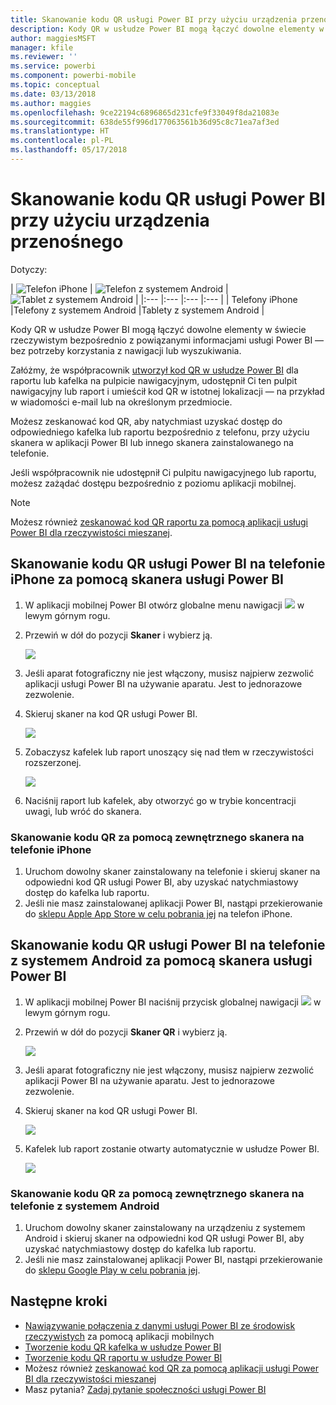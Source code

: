 ```yaml
---
title: Skanowanie kodu QR usługi Power BI przy użyciu urządzenia przenośnego
description: Kody QR w usłudze Power BI mogą łączyć dowolne elementy w świecie rzeczywistym bezpośrednio z powiązanymi informacjami usługi Power BI w aplikacji mobilnej Power BI dla telefonów iPhone i urządzeń z systemem Android.
author: maggiesMSFT
manager: kfile
ms.reviewer: ''
ms.service: powerbi
ms.component: powerbi-mobile
ms.topic: conceptual
ms.date: 03/13/2018
ms.author: maggies
ms.openlocfilehash: 9ce22194c6896865d231cfe9f33049f8da21083e
ms.sourcegitcommit: 638de55f996d177063561b36d95c8c71ea7af3ed
ms.translationtype: HT
ms.contentlocale: pl-PL
ms.lasthandoff: 05/17/2018
---
```

# <a name="scan-a-power-bi-qr-code-from-your-mobile-device"></a>Skanowanie kodu QR usługi Power BI przy użyciu urządzenia przenośnego
Dotyczy:

| ![Telefon iPhone](media/mobile-apps-qr-code/ios-logo-40-px.png) | ![Telefon z systemem Android](media/mobile-apps-qr-code/android-logo-40-px.png) | ![Tablet z systemem Android](media/mobile-apps-qr-code/android-logo-40-px.png) |
|:--- |:--- |:--- |:--- |
| Telefony iPhone |Telefony z systemem Android |Tablety z systemem Android |

Kody QR w usłudze Power BI mogą łączyć dowolne elementy w świecie rzeczywistym bezpośrednio z powiązanymi informacjami usługi Power BI — bez potrzeby korzystania z nawigacji lub wyszukiwania.

Załóżmy, że współpracownik [utworzył kod QR w usłudze Power BI](service-create-qr-code-for-tile.md) dla raportu lub kafelka na pulpicie nawigacyjnym, udostępnił Ci ten pulpit nawigacyjny lub raport i umieścił kod QR w istotnej lokalizacji — na przykład w wiadomości e-mail lub na określonym przedmiocie. 

Możesz zeskanować kod QR, aby natychmiast uzyskać dostęp do odpowiedniego kafelka lub raportu bezpośrednio z telefonu, przy użyciu skanera w aplikacji Power BI lub innego skanera zainstalowanego na telefonie. 

Jeśli współpracownik nie udostępnił Ci pulpitu nawigacyjnego lub raportu, możesz zażądać dostępu bezpośrednio z poziomu aplikacji mobilnej. 

> [!NOTE]
> Możesz również [zeskanować kod QR raportu za pomocą aplikacji usługi Power BI dla rzeczywistości mieszanej](mobile-mixed-reality-app.md#scan-a-report-qr-code-in-holographic-view).

## <a name="scan-a-power-bi-qr-code-on-your-iphone-with-the-power-bi-scanner"></a>Skanowanie kodu QR usługi Power BI na telefonie iPhone za pomocą skanera usługi Power BI
1. W aplikacji mobilnej Power BI otwórz globalne menu nawigacji ![](media/mobile-apps-qr-code/power-bi-iphone-global-nav-button.png) w lewym górnym rogu. 
2. Przewiń w dół do pozycji **Skaner** i wybierz ją. 
   
    ![](media/mobile-apps-qr-code/power-bi-iphone-scanner-menu.png)
3. Jeśli aparat fotograficzny nie jest włączony, musisz najpierw zezwolić aplikacji usługi Power BI na używanie aparatu. Jest to jednorazowe zezwolenie. 
4. Skieruj skaner na kod QR usługi Power BI. 
   
    ![](media/mobile-apps-qr-code/power-bi-align-qr-code.png)
5. Zobaczysz kafelek lub raport unoszący się nad tłem w rzeczywistości rozszerzonej.
   
    ![](media/mobile-apps-qr-code/power-bi-ios-qr-ar-scanner.png)
6. Naciśnij raport lub kafelek, aby otworzyć go w trybie koncentracji uwagi, lub wróć do skanera.

### <a name="scan-a-qr-code-from-an-external-scanner-on-your-iphone"></a>Skanowanie kodu QR za pomocą zewnętrznego skanera na telefonie iPhone
1. Uruchom dowolny skaner zainstalowany na telefonie i skieruj skaner na odpowiedni kod QR usługi Power BI, aby uzyskać natychmiastowy dostęp do kafelka lub raportu. 
2. Jeśli nie masz zainstalowanej aplikacji Power BI, nastąpi przekierowanie do [sklepu Apple App Store w celu pobrania jej](http://go.microsoft.com/fwlink/?LinkId=522062) na telefon iPhone.

## <a name="scan-a-power-bi-qr-code-on-your-android-device-with-the-power-bi-scanner"></a>Skanowanie kodu QR usługi Power BI na telefonie z systemem Android za pomocą skanera usługi Power BI
1. W aplikacji mobilnej Power BI naciśnij przycisk globalnej nawigacji ![](media/mobile-apps-qr-code/power-bi-android-global-nav-icon.png) w lewym górnym rogu. 
2. Przewiń w dół do pozycji **Skaner QR** i wybierz ją.
   
    ![](media/mobile-apps-qr-code/power-bi-android-scanner-menu.png)
3. Jeśli aparat fotograficzny nie jest włączony, musisz najpierw zezwolić aplikacji Power BI na używanie aparatu. Jest to jednorazowe zezwolenie. 
4. Skieruj skaner na kod QR usługi Power BI. 
   
    ![](media/mobile-apps-qr-code/pbi_iph_qrscan.png)
5. Kafelek lub raport zostanie otwarty automatycznie w usłudze Power BI.
   
    ![](media/mobile-apps-qr-code/power-bi-android-tile.png)

### <a name="scan-a-qr-code-from-an-external-scanner-on-your-android-device"></a>Skanowanie kodu QR za pomocą zewnętrznego skanera na telefonie z systemem Android
1. Uruchom dowolny skaner zainstalowany na urządzeniu z systemem Android i skieruj skaner na odpowiedni kod QR usługi Power BI, aby uzyskać natychmiastowy dostęp do kafelka lub raportu. 
2. Jeśli nie masz zainstalowanej aplikacji Power BI, nastąpi przekierowanie do [sklepu Google Play w celu pobrania jej](http://go.microsoft.com/fwlink/?LinkID=544867). 

## <a name="next-steps"></a>Następne kroki
* [Nawiązywanie połączenia z danymi usługi Power BI ze środowisk rzeczywistych](mobile-apps-data-in-real-world-context.md) za pomocą aplikacji mobilnych
* [Tworzenie kodu QR kafelka w usłudze Power BI](service-create-qr-code-for-tile.md)
* [Tworzenie kodu QR raportu w usłudze Power BI](service-create-qr-code-for-report.md)
* Możesz również [zeskanować kod QR za pomocą aplikacji usługi Power BI dla rzeczywistości mieszanej](mobile-mixed-reality-app.md)
* Masz pytania? [Zadaj pytanie społeczności usługi Power BI](http://community.powerbi.com/)

